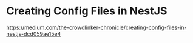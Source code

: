 # Creating Config Files in NestJS

https://medium.com/the-crowdlinker-chronicle/creating-config-files-in-nestjs-dcd059ae15e4